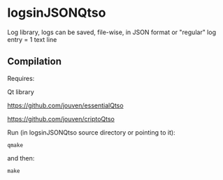 # logsinJSONQtso
Log library, logs can be saved, file-wise, in JSON format or "regular" log entry = 1 text line

Compilation
-----------
Requires:

Qt library 

https://github.com/jouven/essentialQtso

https://github.com/jouven/criptoQtso

Run (in logsinJSONQtso source directory or pointing to it):

    qmake

and then:

    make
